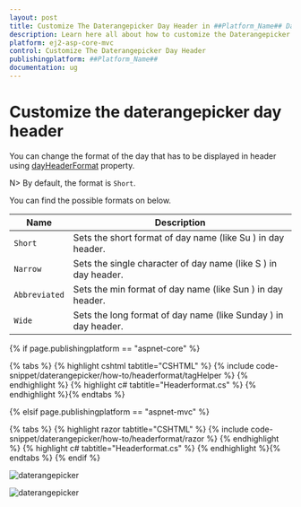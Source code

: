 ```yaml
---
layout: post
title: Customize The Daterangepicker Day Header in ##Platform_Name## Daterangepicker Component
description: Learn here all about how to customize the Daterangepicker day header in Syncfusion ##Platform_Name## Daterangepicker component of syncfusion and more.
platform: ej2-asp-core-mvc
control: Customize The Daterangepicker Day Header
publishingplatform: ##Platform_Name##
documentation: ug
---
```



# Customize the daterangepicker day header

You can change the format of the day that has to be displayed in header using [dayHeaderFormat](https://help.syncfusion.com/cr/aspnetcore-js2/Syncfusion.EJ2.Calendars.DateRangePicker.html#Syncfusion_EJ2_Calendars_DateRangePicker_DayHeaderFormat) property.

N> By default, the format is `Short`.

You can find the possible formats on below.

| **Name** | **Description** |
|------|---------------------|
| `Short` | Sets the short format of day name (like Su ) in day header. |
| `Narrow` | Sets the single character of day name (like S ) in day header. |
| `Abbreviated` | Sets the min format of day name (like Sun ) in day header. |
| `Wide` | Sets the long format of day name (like Sunday ) in day header. |

{% if page.publishingplatform == "aspnet-core" %}

{% tabs %}
{% highlight cshtml tabtitle="CSHTML" %}
{% include code-snippet/daterangepicker/how-to/headerformat/tagHelper %}
{% endhighlight %}
{% highlight c# tabtitle="Headerformat.cs" %}
{% endhighlight %}{% endtabs %}

{% elsif page.publishingplatform == "aspnet-mvc" %}

{% tabs %}
{% highlight razor tabtitle="CSHTML" %}
{% include code-snippet/daterangepicker/how-to/headerformat/razor %}
{% endhighlight %}
{% highlight c# tabtitle="Headerformat.cs" %}
{% endhighlight %}{% endtabs %}
{% endif %}


![daterangepicker](../images/narrow.png)

![daterangepicker](../images/abbreviated.png)
